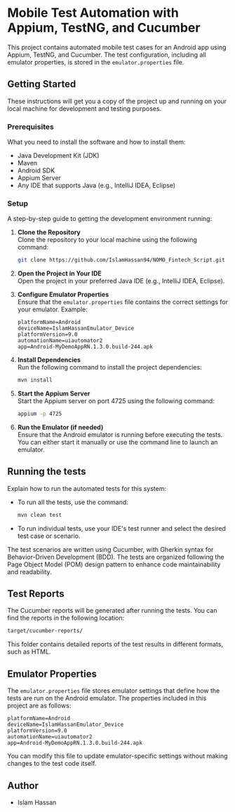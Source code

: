 
# Mobile Test Automation with Appium, TestNG, and Cucumber

This project contains automated mobile test cases for an Android app using Appium, TestNG, and Cucumber. The test configuration, including all emulator properties, is stored in the `emulator.properties` file.

## Getting Started

These instructions will get you a copy of the project up and running on your local machine for development and testing purposes.

### Prerequisites

What you need to install the software and how to install them:

- Java Development Kit (JDK)
- Maven
- Android SDK
- Appium Server
- Any IDE that supports Java (e.g., IntelliJ IDEA, Eclipse)

### Setup

A step-by-step guide to getting the development environment running:

1. **Clone the Repository**  
   Clone the repository to your local machine using the following command:
   ```bash
   git clone https://github.com/IslamHassan94/NOMO_Fintech_Script.git
   ```

2. **Open the Project in Your IDE**  
   Open the project in your preferred Java IDE (e.g., IntelliJ IDEA, Eclipse).

3. **Configure Emulator Properties**  
   Ensure that the `emulator.properties` file contains the correct settings for your emulator. Example:
   ```properties
   platformName=Android
   deviceName=IslamHassanEmulator_Device
   platformVersion=9.0
   automationName=uiautomator2
   app=Android-MyDemoAppRN.1.3.0.build-244.apk
   ```

4. **Install Dependencies**  
   Run the following command to install the project dependencies:
   ```bash
   mvn install
   ```

5. **Start the Appium Server**  
   Start the Appium server on port 4725 using the following command:
   ```bash
   appium -p 4725
   ```

6. **Run the Emulator (if needed)**  
   Ensure that the Android emulator is running before executing the tests. You can either start it manually or use the command line to launch an emulator.

## Running the tests

Explain how to run the automated tests for this system:

- To run all the tests, use the command:
   ```bash
   mvn clean test
   ```
- To run individual tests, use your IDE's test runner and select the desired test case or scenario.

The test scenarios are written using Cucumber, with Gherkin syntax for Behavior-Driven Development (BDD). The tests are organized following the Page Object Model (POM) design pattern to enhance code maintainability and readability.

## Test Reports

The Cucumber reports will be generated after running the tests. You can find the reports in the following location:

```bash
target/cucumber-reports/
```

This folder contains detailed reports of the test results in different formats, such as HTML.

## Emulator Properties

The `emulator.properties` file stores emulator settings that define how the tests are run on the Android emulator. The properties included in this project are as follows:

```properties
platformName=Android
deviceName=IslamHassanEmulator_Device
platformVersion=9.0
automationName=uiautomator2
app=Android-MyDemoAppRN.1.3.0.build-244.apk
```

You can modify this file to update emulator-specific settings without making changes to the test code itself.

## Author

- Islam Hassan
